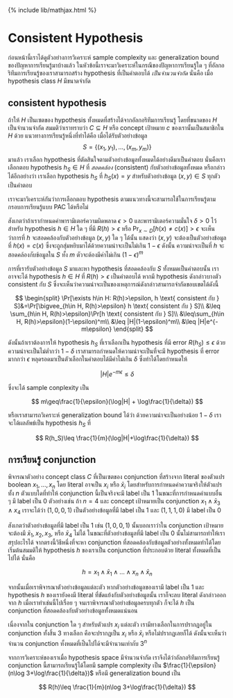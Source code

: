 {% include lib/mathjax.html %}
# Consistent Hypothesis

ก่อนหน้านี้เราได้ดูตัวอย่างการวิเคราะห์ sample complexity และ generalization bound ของปัญหาการเรียนรู้มาบ้างแล้ว ในหัวข้อนี้เราจะมาวิเคราะห์ในกรณีของปัญหาการเรียนรู้ใด ๆ ที่อัลกอริทึมการเรียนรู้ของเราสามารถสร้าง hypothesis ที่เป็นคำตอบได้ _เป็นจำนวนจำกัด_ นั่นคือ เมื่อ hypothesis class $H$ มีขนาดจำกัด

## consistent hypothesis
ถ้าให้ $H$ เป็นเซตของ hypothesis ทั้งหมดที่สร้างได้จากอัลกอริทึมการเรียนรู้ โดยที่ขนาดของ $H$ เป็นจำนวนจำกัด สมมติว่าเราทราบว่า $C\subseteq H$ หรือ concept เป้าหมาย $c$ ของเรานั้นเป็นสมาชิกใน $H$ ด้วย แนวทางการเรียนรู้หนึ่งที่ทำได้คือ เมื่อได้รับตัวอย่างข้อมูล $$S=\{(x_1,y_1),\dots,(x_m,y_m)\}$$ มาแล้ว เราเลือก hypothesis
ที่ตัดสินใจตามตัวอย่างข้อมูลทั้งหมดได้อย่างดีมาเป็นคำตอบ นั่นคือเราเลือกตอบ hypothesis $h_S\in H$ ที่ _สอดคล้อง_ (consistent) กับตัวอย่างข้อมูลทั้งหมด หรือกล่าวได้อีกอย่างว่า เราเลือก hypothesis $h_S$ ที่ $h_S(x)=y$ สำหรับตัวอย่างข้อมูล $(x,y)\in S$ ทุกตัวเป็นคำตอบ

เราจะมาวิเคราะห์กันว่าการเลือกตอบ hypothesis ตามแนวทางนี้จะสามารถใช้ในการเรียนรู้ตามกรอบการเรียนรู้แบบ PAC ได้หรือไม่

สังเกตว่าถ้าเรากำหนดค่าพารามิเตอร์ความผิดพลาด $\epsilon>0$ และพารามิเตอร์ความมั่นใจ $\delta>0$ ไว้
สำหรับ hypothesis $h\in H$ ใด ๆ ที่มี $R(h)>\epsilon$ หรือ $\Pr_{x\sim D}[h(x)\neq c(x)] >\epsilon$
จะเห็นว่าการที่ $h$ จะสอดคล้องกับตัวอย่างข้อมูล $(x,y)$ ใด ๆ ได้นั้น แสดงว่า $(x,y)$ จะต้องเป็นตัวอย่างข้อมูลที่ $h(x)=c(x)$
ซึ่งจะถูกสุ่มหยิบมาได้ด้วยความน่าจะเป็นไม่เกิน $1-\epsilon$ ดังนั้น ความน่าจะเป็นที่ $h$ จะสอดคล้องกับข้อมูลใน $S$ ทั้ง $m$
ตัวจะต้องมีค่าไม่เกิน $(1-\epsilon)^m$

การที่เรารับตัวอย่างข้อมูล $S$ มาและหา hypothesis ที่สอดคล้องกับ $S$ ทั้งหมดเป็นคำตอบนั้น เราอาจจะได้ hypothesis $h\in H$ ที่ $R(h)>\epsilon$ เป็นคำตอบได้ หากมี hypothesis ดังกล่าวบางตัว consistent กับ $S$ ซึ่งจะเห็นว่าความน่าจะเป็นของเหตุการณ์ดังกล่าวสามารถจำกัดขอบเขตได้ดังนี้

$$
\begin{split}
\Pr[\exists h\in H: R(h)>\epsilon, h \text{ consistent กับ } S]&=\Pr[\bigvee_{h\in H, R(h)>\epsilon} h \text{ consistent กับ } S]\\
&\leq \sum_{h\in H, R(h)>\epsilon}\Pr[h \text{ consistent กับ } S]\\
&\leq\sum_{h\in H, R(h)>\epsilon}(1-\epsilon)^m\\
&\leq |H|(1-\epsilon)^m\\
&\leq |H|e^{-m\epsilon}
\end{split}
$$

ดังนั้นถ้าเราต้องการให้ hypothesis $h_S$ ที่เราเลือกเป็น hypothesis ที่มี error $R(h_S)\leq\epsilon$ ด้วยความน่าจะเป็นไม่ต่ำกว่า $1-\delta$
เราสามารถกำหนดให้ความน่าจะเป็นที่จะมี hypothesis ที่ error มากกว่า $\epsilon$ หลุดรอดมาเป็นตัวเลือกในคำตอบได้มีค่าไม่เกิน $\delta$ ซึ่งทำได้โดยกำหนดให้

$$
|H|e^{-m\epsilon}\leq\delta
$$

ซึ่งจะได้ sample conplexity เป็น

$$
m\geq\frac{1}{\epsilon}(\log|H| + \log\frac{1}{\delta})
$$

หรือเราสามารถวิเคราะห์ generalization bound ได้ว่า ด้วยความน่าจะเป็นอย่างน้อย $1-\delta$ เราจะได้ผลลัพธ์เป็น hypothesis $h_S$ ที่

$$
R(h_S)\leq \frac{1}{m}(\log|H|+\log\frac{1}{\delta})
$$

## การเรียนรู้ conjunction

พิจารณาตัวอย่าง concept class $C$ ที่เป็นเซตของ conjunction ที่สร้างจาก literal ของตัวแปร boolean $x_1,\dots,x_n$ โดย literal อาจเป็น $x_i$ หรือ $\bar{x}_i$ โดยสำหรับการกำหนดค่าความจริงให้ตัวแปรทั้ง $n$ ตัวแบบใดที่ทำให้ conjunction นี้เป็นจริงจะมี label เป็น 1 ในขณะที่การกำหนดค่าแบบอื่น ๆ มี label เป็น 0 ตัวอย่างเช่น ถ้า $n=4$ และ concept เป้าหมายเป็น conjunction $x_1\land\bar{x}_3\land x_4$ เราจะได้ว่า $(1,0,0,1)$ เป็นตัวอย่างข้อมูลที่มี label เป็น 1 และ $(1,1,1,0)$ มี label เป็น 0

สังเกตว่าตัวอย่างข้อมูลที่มี label เป็น 1 เช่น $(1,0,0,1)$ นั้นบอกเราว่าใน conjunction เป้าหมายจะต้องมี $\bar{x}_1,x_2,x_3,$ หรือ $\bar{x}_4$ ไม่ได้ ในขณะที่ตัวอย่างข้อมูลที่มี label เป็น 0 นั้นไม่สามารถทำให้เราสรุปอะไรได้
จากตรงนี้วิธีหนึ่งที่จะหา conjunction ที่สอดคล้องกับข้อมูลตัวอย่างทั้งหมดทำได้โดยเริ่มต้นสมมติให้ hypothesis $h$ ของเราเป็น conjunction ที่ประกอบด้วย literal ทั้งหมดที่เป็นไปได้ นั่นคือ

$$
h=x_1\land\bar{x}_1\land\dots\land x_n\land\bar{x}_n
$$

จากนั้นเมื่อเราพิจารณาตัวอย่างข้อมูลแต่ละตัว หากตัวอย่างข้อมูลของเรามี label เป็น 1 และ hypothesis $h$ ของเรายังคงมี literal ที่ขัดแย้งกับตัวอย่างข้อมูลนั้น เราก็จะลบ literal ดังกล่าวออกจาก $h$ เมื่อเราทำเช่นนี้ไปเรื่อย ๆ จนเราพิจารณาตัวอย่างข้อมูลครบทุกตัว ก็จะได้ $h$ เป็น conjunction ที่สอดคล้องกับตัวอย่างข้อมูลทั้งหมดแน่นอน

เนื่องจากใน conjunction ใด ๆ สำหรับตัวแปร $x_i$ แต่ละตัว เรามีทางเลือกในการปรากฏอยู่ใน conjunction ทั้งสิ้น 3 ทางเลือก คือจะปรากฏเป็น $x_i$ หรือ $\bar{x}_i$ หรือไม่ปรากฏเลยก็ได้ ดังนั้นจะเห็นว่าจำนวน conjunction ทั้งหมดที่เป็นไปได้จะมีจำนวนเท่ากับ $3^n$

จากการวิเคราะห์ของเราเมื่อ hypothesis space มีจำนวนจำกัด เราจึงได้ว่าอัลกอริทึมการเรียนรู้ conjunction นี้สามารถเรียนรู้ได้โดยมี sample complexity เป็น $\frac{1}{\epsilon}(n\log 3+\log\frac{1}{\delta})$ หรือมี generalization bound เป็น

$$
R(h)\leq \frac{1}{m}(n\log 3+\log\frac{1}{\delta})
$$
